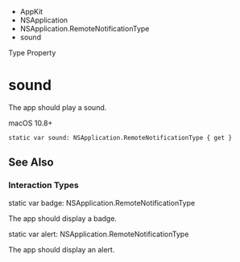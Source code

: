 

- AppKit
- NSApplication
- NSApplication.RemoteNotificationType
-  sound 

Type Property

# sound

The app should play a sound.

macOS 10.8+

``` source
static var sound: NSApplication.RemoteNotificationType { get }
```

## See Also

### Interaction Types

static var badge: NSApplication.RemoteNotificationType

The app should display a badge.

static var alert: NSApplication.RemoteNotificationType

The app should display an alert.

